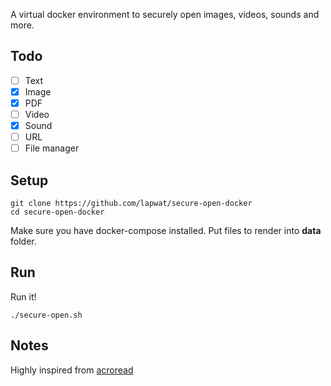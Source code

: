 A virtual docker environment to securely open images, videos, sounds and more.

## Todo

- [ ] Text
- [x] Image
- [x] PDF
- [ ] Video
- [x] Sound
- [ ] URL
- [ ] File manager

## Setup

```
git clone https://github.com/lapwat/secure-open-docker
cd secure-open-docker
```

Make sure you have docker-compose installed.
Put files to render into **data** folder.

## Run

Run it!

```
./secure-open.sh
```

## Notes

Highly inspired from [acroread](https://github.com/chrisdaish/docker-acroread)

